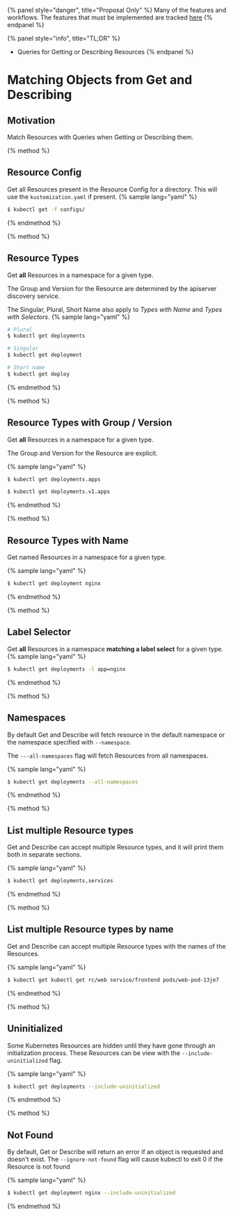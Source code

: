 {% panel style="danger", title="Proposal Only" %}
Many of the features and workflows.  The features that must be implemented
are tracked [here](https://github.com/kubernetes/kubectl/projects/7)
{% endpanel %}

{% panel style="info", title="TL;DR" %}
- Queries for Getting or Describing Resources
{% endpanel %}

# Matching Objects from Get and Describing

## Motivation

Match Resources with Queries when Getting or Describing them.

{% method %}
## Resource Config

Get all Resources present in the Resource Config for a directory.  This will use the `kustomization.yaml` if present.
{% sample lang="yaml" %}

```bash
$ kubectl get -f configs/
```

{% endmethod %}

{% method %}
## Resource Types

Get **all** Resources in a namespace for a given type.

The Group and Version for the Resource are determined by the apiserver discovery service.

The Singular, Plural, Short Name also apply to *Types with Name* and *Types with Selectors*.
{% sample lang="yaml" %}

```bash
# Plural
$ kubectl get deployments
```

```bash
# Singular
$ kubectl get deployment
```

```bash
# Short name
$ kubectl get deploy
```

{% endmethod %}

{% method %}
## Resource Types with Group / Version

Get **all** Resources in a namespace for a given type.

The Group and Version for the Resource are explicit.

{% sample lang="yaml" %}

```bash
$ kubectl get deployments.apps
```

```bash
$ kubectl get deployments.v1.apps
```

{% endmethod %}

{% method %}
## Resource Types with Name

Get named Resources in a namespace for a given type.

{% sample lang="yaml" %}

```bash
$ kubectl get deployment nginx
```

{% endmethod %}

{% method %}
## Label Selector

Get **all** Resources in a namespace **matching a label select** for a given type.
{% sample lang="yaml" %}

```bash
$ kubectl get deployments -l app=nginx
```

{% endmethod %}

{% method %}
## Namespaces

By default Get and Describe will fetch resource in the default namespace or the namespace specified
with `--namespace`.

The `---all-namespaces` flag will fetch Resources from all namespaces.

{% sample lang="yaml" %}

```bash
$ kubectl get deployments --all-namespaces
```

{% endmethod %}


{% method %}
## List multiple Resource types

Get and Describe can accept multiple Resource types, and it will print them both in separate sections.

{% sample lang="yaml" %}

```bash
$ kubectl get deployments,services
```

{% endmethod %}

  
{% method %}
## List multiple Resource types by name

Get and Describe can accept multiple Resource types with the names of the Resources.

{% sample lang="yaml" %}

```bash
$ kubectl get kubectl get rc/web service/frontend pods/web-pod-13je7
```

{% endmethod %}
  
{% method %}
## Uninitialized

Some Kubernetes Resources are hidden until they have gone through an initialization process.
These Resources can be view with the `--include-uninitialized` flag.

{% sample lang="yaml" %}

```bash
$ kubectl get deployments --include-uninitialized
```

{% endmethod %}

{% method %}
## Not Found

By default, Get or Describe will return an error if an object is requested and doesn't exist.
The `--ignore-not-found` flag will cause kubectl to exit 0 if the Resource is not found

{% sample lang="yaml" %}

```bash
$ kubectl get deployment nginx --include-uninitialized
```

{% endmethod %}
